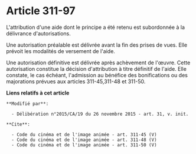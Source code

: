 # Article 311-97

L'attribution d'une aide dont le principe a été retenu est subordonnée à la délivrance d'autorisations. 

Une autorisation préalable est délivrée avant la fin des prises de vues. Elle prévoit les modalités de versement de l'aide. 

Une autorisation définitive est délivrée après achèvement de l'œuvre. Cette autorisation constitue la décision d'attribution
à titre définitif de l'aide. Elle constate, le cas échéant, l'admission au bénéfice des bonifications ou des majorations
prévues aux articles 311-45,311-48 et 311-50.

**Liens relatifs à cet article**

	**Modifié par**:

	  - Délibération n°2015/CA/19 du 26 novembre 2015 - art. 31, v. init.

	**Cite**:

	  - Code du cinéma et de l'image animée - art. 311-45 (V)
	  - Code du cinéma et de l'image animée - art. 311-48 (V)
	  - Code du cinéma et de l'image animée - art. 311-50 (V)
